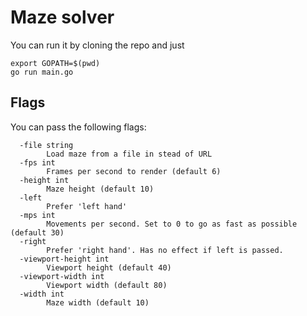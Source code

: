 # Maze solver #

You can run it by cloning the repo and just

```
export GOPATH=$(pwd)
go run main.go
```

## Flags ##
You can pass the following flags:
```
  -file string
        Load maze from a file in stead of URL
  -fps int
        Frames per second to render (default 6)
  -height int
        Maze height (default 10)
  -left
        Prefer 'left hand'
  -mps int
        Movements per second. Set to 0 to go as fast as possible (default 30)
  -right
        Prefer 'right hand'. Has no effect if left is passed.
  -viewport-height int
        Viewport height (default 40)
  -viewport-width int
        Viewport width (default 80)
  -width int
        Maze width (default 10)
```
